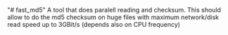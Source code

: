 "# fast_md5" 
A tool that does paralell reading and checksum. This should allow to do the md5 checksum on huge files with maximum network/disk read speed up to 3GBit/s (depends also on CPU frequency)
